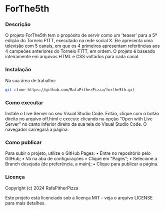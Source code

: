 # ForThe5th
### Descrição
O projeto ForThe5th tem o propósito de servir como um 'teaser' para a 5ª edição do Torneio F1TT, executado na rede social X. Ele apresenta uma televisão com 5 canais, em que os 4 primeiros apresentam referências aos 4 campeões anteriores do Torneio F1TT, em ordem. O projeto é baseado inteiramente em arquivos HTML e CSS voltados para cada canal.

### Instalação
Na sua área de trabalho:
``` bash
git clone https://github.com/RafaPitherPizza/forthe5th.git
```

### Como executar
Instale o Live Server no seu Visual Studio Code.
Então, clique com o botão direito no arquivo off.html e execute clicando na opção “Open with Live Server” no canto inferior direito da sua tela do Visual Studio Code.
O navegador carregará a página.

### Como publicar
Para subir o projeto, utilize o GitHub Pages:
•	Entre no repositório pelo GitHub;
•	Vá na aba de configurações
•	Clique em “Pages”;
•	Selecione a Branch desejada (de preferência, a main);
•	Clique para publicar a página.

### Licença
Copyright (c) 2024 RafaPitherPizza

Este projeto está licenciado sob a licença MIT - veja o arquivo LICENSE para mais detalhes.
